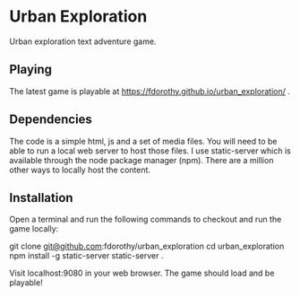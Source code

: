 # Urban Exploration

Urban exploration text adventure game.

## Playing

The latest game is playable at https://fdorothy.github.io/urban_exploration/ .

## Dependencies

The code is a simple html, js and a set of media files. You will need to be able to run a local web server to host those files. I use static-server which is available through the node package manager (npm). There are a million other ways to locally host the content.

## Installation

Open a terminal and run the following commands to checkout and run the game locally:

git clone git@github.com:fdorothy/urban_exploration
cd urban_exploration
npm install -g static-server
static-server .

Visit localhost:9080 in your web browser. The game should load and be playable!


